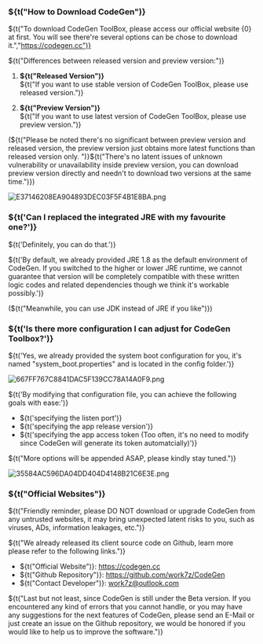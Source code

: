 ### ${t("How to Download CodeGen")}

${t("To download CodeGen ToolBox, please access our official website {0} at first. You will see there're several options can be chose to download it.","https://codegen.cc")}

${t("Differences between released version and preview version:")}

1. **${t("Released Version")}**  
   ${t("If you want to use stable version of CodeGen ToolBox, please use released version.")}

2. **${t("Preview Version")}**  
   ${t("If you want to use latest version of CodeGen ToolBox, please use preview version.")}

(${t("Please be noted there's no significant between preview version and released version, the preview version just obtains more latest functions than released version only. ")}${t("There's no latent issues of unknown vulnerability or unavailability inside preview version, you can download preview version directly and needn't to download two versions at the same time.")})

![E37146208EA904893DEC03F5F4B1E8BA.png](https://codegen.cc/res/E37146208EA904893DEC03F5F4B1E8BA.png)

### ${t('Can I replaced the integrated JRE with my favourite one?')}

${t('Definitely, you can do that.')}

${t('By default, we already provided JRE 1.8 as the default environment of CodeGen. If you switched to the higher or lower JRE runtime, we cannot guarantee that version will be completely compatible with these written logic codes and related dependencies though we think it\'s workable possibly.')}

(${t("Meanwhile, you can use JDK instead of JRE if you like")})

### ${t('Is there more configuration I can adjust for CodeGen Toolbox?')}

${t('Yes, we already provided the system boot configuration for you, it\'s named "system_boot.properties" and is located in the config folder.')}

![667FF767C8841DAC5F139CC78A14A0F9.png](https://codegen.cc/res/667FF767C8841DAC5F139CC78A14A0F9.png)

${t('By modifying that configuration file, you can achieve the following goals with ease:')}

- ${t('specifying the listen port')}
- ${t('specifying the app release version')}
- ${t('specifying the app access token (Too often, it\'s no need to modify since CodeGen will generate its token automatcially)')}

${t("More options will be appended ASAP, please kindly stay tuned.")}

![35584AC596DA04DD404D4148B21C6E3E.png](https://codegen.cc/res/35584AC596DA04DD404D4148B21C6E3E.png)

### ${t("Official Websites")}

${t("Friendly reminder, please DO NOT download or upgrade CodeGen from any untrusted websites, it may bring unexpected latent risks to you, such as viruses, ADs, information leakages, etc.")}

${t("We already released its client source code on Github, learn more please refer to the following links.")}

- ${t("Official Website")}: https://codegen.cc
- ${t("Github Repository")}: https://github.com/work7z/CodeGen
- ${t("Contact Developer")}: work7z@outlook.com

${t("Last but not least, since CodeGen is still under the Beta version. If you encountered any kind of errors that you cannot handle, or you may have any suggestions for the next features of CodeGen, please send an E-Mail or just create an issue on the Github repository, we would be honored if you would like to help us to improve the software.")}
